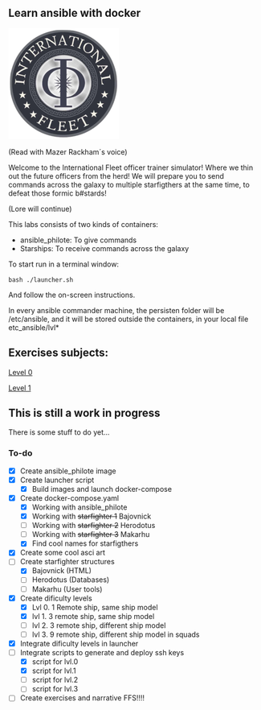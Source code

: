 ## Learn ansible with docker

![](./srcs/png_internationalfleet_logo.png)

(Read with Mazer Rackham´s voice)

Welcome to the International Fleet officer trainer simulator! Where we thin out the future officers from the herd! We will prepare you to send commands across the galaxy to multiple starfigthers at the same time, to defeat those formic b#stards!

(Lore will continue)

This labs consists of two kinds of containers:

 * ansible_philote: To give commands
 * Starships: To receive commands across the galaxy

To start run in a terminal window:

``` 
bash ./launcher.sh
```
And follow the on-screen instructions.

In every ansible commander machine, the persisten folder will be /etc/ansible, and it will be stored outside the containers, in your local file etc_ansible/lvl*

## Exercises subjects:


[Level 0](./srcs/subject_lvl0.md)

[Level 1](./srcs/subject_lvl1.md)

## This is still a work in progress

There is some stuff to do yet...

### To-do
 - [x] Create ansible_philote image
 - [x] Create launcher script
 	- [x] Build images and launch docker-compose
 - [x] Create docker-compose.yaml
 	- [x] Working with ansible_philote
 	- [x] Working with ~~starfighter 1~~ Bajovnick
 	- [ ] Working with ~~starfighter 2~~ Herodotus
 	- [ ] Working with ~~starfighter 3~~ Makarhu
 	- [x] Find cool names for starfigthers
 - [x] Create some cool asci art
 - [ ] Create starfighter structures
 	- [x] Bajovnick (HTML)
	- [ ] Herodotus (Databases)
	- [ ] Makarhu (User tools)
 - [x] Create dificulty levels
 	- [x] Lvl 0. 1 Remote ship, same ship model
	- [x] lvl 1. 3 remote ship, same ship model
	- [ ] lvl 2. 3 remote ship, different ship model
	- [ ] lvl 3. 9 remote ship, different ship model in squads
 - [x] Integrate dificulty levels in launcher
 - [ ] Integrate scripts to generate and deploy ssh keys
 	- [x] script for lvl.0
 	- [x] script for lvl.1
 	- [ ] script for lvl.2
 	- [ ] script for lvl.3
 - [ ] Create exercises and narrative FFS!!!!
